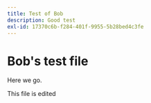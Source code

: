 ```yaml
---
title: Test of Bob
description: Good test
exl-id: 17370c6b-f284-401f-9955-5b28bed4c3fe
---
```

# Bob's test file

Here we go.

This file is edited
